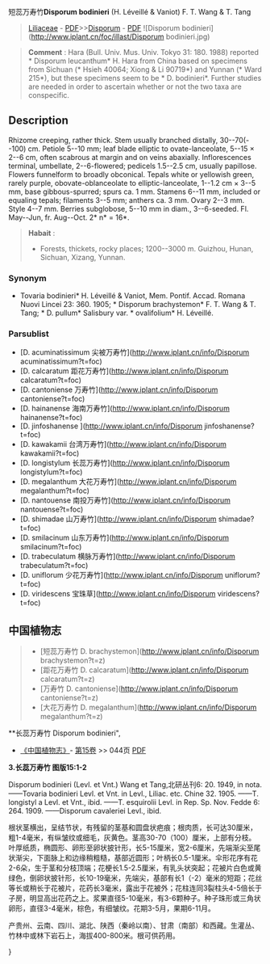 短蕊万寿竹**Disporum bodinieri** (H. Léveillé & Vaniot) F. T. Wang & T. Tang

> [Liliaceae](http://www.iplant.cn/info/Liliaceae?t=foc) - [PDF](http://www.iplant.cn/foc/pdf/Liliaceae.pdf)>>[Disporum](http://www.iplant.cn/info/Disporum?t=foc) - [PDF](http://www.iplant.cn/foc/pdf/Disporum.pdf)
![Disporum bodinieri](http://www.iplant.cn/foc/illast/Disporum bodinieri.jpg)

> **Comment** : 
> Hara (Bull. Univ. Mus. Univ. Tokyo 31: 180. 1988) reported * Disporum leucanthum* H. Hara from China based on specimens from Sichuan (* Hsieh 40064; Xiong & Li 90719*) and Yunnan (* Ward 215*), but these specimens seem to be * D. bodinieri*. Further studies are needed in order to ascertain whether or not the two taxa are conspecific.

## Description

Rhizome creeping, rather thick. Stem usually branched distally, 30--70(--100) cm. Petiole 5--10 mm; leaf blade elliptic to ovate-lanceolate, 5--15 × 2--6 cm, often scabrous at margin and on veins abaxially. Inflorescences terminal, umbellate, 2--6-flowered; pedicels 1.5--2.5 cm, usually papillose. Flowers funnelform to broadly obconical. Tepals white or yellowish green, rarely purple, obovate-oblanceolate to elliptic-lanceolate, 1--1.2 cm × 3--5 mm, base gibbous-spurred; spurs ca. 1 mm. Stamens 6--11 mm, included or equaling tepals; filaments 3--5 mm; anthers ca. 3 mm. Ovary 2--3 mm. Style 4--7 mm. Berries subglobose, 5--10 mm in diam., 3--6-seeded. Fl. May--Jun, fr. Aug--Oct. 2* n* = 16*.

> **Habait** : 
>* Forests, thickets, rocky places; 1200--3000 m. Guizhou, Hunan, Sichuan, Xizang, Yunnan.

### Synonym
* Tovaria bodinieri* H. Léveillé & Vaniot, Mem. Pontif. Accad. Romana Nuovi Lincei 23: 360. 1905; * Disporum brachystemon* F. T. Wang & T. Tang; * D. pullum* Salisbury var. * ovalifolium* H. Léveillé.

### Parsublist

* [D.  acuminatissimum  尖被万寿竹](http://www.iplant.cn/info/Disporum acuminatissimum?t=foc)
* [D.  calcaratum  距花万寿竹](http://www.iplant.cn/info/Disporum calcaratum?t=foc)
* [D.  cantoniense  万寿竹](http://www.iplant.cn/info/Disporum cantoniense?t=foc)
* [D.  hainanense  海南万寿竹](http://www.iplant.cn/info/Disporum hainanense?t=foc)
* [D.  jinfoshanense  ](http://www.iplant.cn/info/Disporum jinfoshanense?t=foc)
* [D.  kawakamii  台湾万寿竹](http://www.iplant.cn/info/Disporum kawakamii?t=foc)
* [D.  longistylum  长蕊万寿竹](http://www.iplant.cn/info/Disporum longistylum?t=foc)
* [D.  megalanthum  大花万寿竹](http://www.iplant.cn/info/Disporum megalanthum?t=foc)
* [D.  nantouense  南投万寿竹](http://www.iplant.cn/info/Disporum nantouense?t=foc)
* [D.  shimadae  山万寿竹](http://www.iplant.cn/info/Disporum shimadae?t=foc)
* [D.  smilacinum  山东万寿竹](http://www.iplant.cn/info/Disporum smilacinum?t=foc)
* [D.  trabeculatum  横脉万寿竹](http://www.iplant.cn/info/Disporum trabeculatum?t=foc)
* [D.  uniflorum  少花万寿竹](http://www.iplant.cn/info/Disporum uniflorum?t=foc)
* [D.  viridescens  宝珠草](http://www.iplant.cn/info/Disporum viridescens?t=foc)

## 中国植物志

> * [短蕊万寿竹  D.  brachystemon](http://www.iplant.cn/info/Disporum brachystemon?t=z)
> * [距花万寿竹  D.  calcaratum](http://www.iplant.cn/info/Disporum calcaratum?t=z)
> * [万寿竹  D.  cantoniense](http://www.iplant.cn/info/Disporum cantoniense?t=z)
> * [大花万寿竹  D.  megalanthum](http://www.iplant.cn/info/Disporum megalanthum?t=z)

**长蕊万寿竹 Disporum bodinieri",

* [《中国植物志》](http://www.iplant.cn/frps)- [第15卷](http://www.iplant.cn/frps/vol/15) >> 044页 [PDF](http://www.iplant.cn/frps/pdf/15/044a.pdf)

**3.长蕊万寿竹 图版15:1-2**

Disporum bodinieri (Levl. et Vnt.) Wang et Tang,北研丛刊6: 20. 1949, in nota. ——Tovaria bodinieri Levl. et Vnt. in Levl., Liliac. etc. Chine 32. 1905. ——T. longistyl a Levl. et Vnt., ibid. ——T. esquirolii Levl. in Rep. Sp. Nov. Fedde 6: 264. 1909. ——Disporum cavaleriei Levl., ibid.

根状茎横出，呈结节状，有残留的茎基和圆盘状疤痕；根肉质，长可达30厘米，粗1-4毫米，有纵皱纹或细毛，灰黄色。茎高30-70（100）厘米，上部有分枝。叶厚纸质，椭圆形、卵形至卵状披针形，长5-15厘米，宽2-6厘米，先端渐尖至尾状渐尖，下面脉上和边缘稍粗糙，基部近圆形；叶柄长0.5-1厘米。伞形花序有花2-6朵，生于茎和分枝顶端；花梗长1.5-2.5厘米，有乳头状突起；花被片白色或黄绿色，倒卵状披针形，长10-19毫米，先端尖，基部有长1（-2）毫米的短距；花丝等长或稍长于花被片，花药长3毫米，露出于花被外；花柱连同3裂柱头4-5倍长于子房，明显高出花药之上。浆果直径5-10毫米，有3-6颗种子。种子珠形或三角状卵形，直径3-4毫米，棕色，有细皱纹。花期3-5月，果期6-11月。

产贵州、云南、四川、湖北、陕西（秦岭以南）、甘肃（南部）和西藏。生灌丛、竹林中或林下岩石上，海拔400-800米。根可供药用。

}